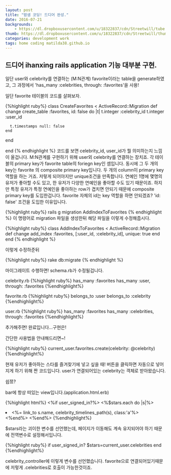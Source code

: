```yaml
---
layout: post
title: "밤샘 코딩! 드디어 완성."
date: 2016-07-21
backgrounds:
    - https://dl.dropboxusercontent.com/u/18322837/cdn/Streetwill/tube.jpg
thumb: https://dl.dropboxusercontent.com/u/18322837/cdn/Streetwill/thumbs/coding.jpg
categories: development work
tags: home coding matilda38.github.io
---
```


## 드디어 ihanxing rails application 기능 대부분 구현.

일단 user와 celebrity를 연결하는 (M:N관계) favorite이라는 table을 generate하였고, 그 과정에서
'has_many :celebrities, through: :favorites'을 사용!

일단 favorite 테이블의 코드를 살펴보자.

{%highlight ruby%}
class CreateFavorites < ActiveRecord::Migration
  def change
    create_table :favorites, id: false do |t|
      t.integer :celebrity_id
      t.integer :user_id

      t.timestamps null: false
    end
  end

end
{% endhighlight %}
코드를 보면 celebrity_id, user_id가 뭘 의미하는지 느낌이 올겁니다. M:N관계를 구현하기 위해 user외 celebrity를 연결하는 장치죠. 각 테이블의 primary key가 favorite table의 foriegn key인 셈입니다. 동시에 그 두 개의 key는 favorite 의 composite primary key입니다. 두 개의 column이 primary key역할을 하는 거죠. 저렇게 되어야지만 unique조건을 만족합니다. 연예인 1명에 몇명의 유저가 좋아할 수도 있고, 한 유저가 다양한 연예인을 좋아할 수도 있기 때문이죠. 하지만 특정 유저가 특정 연예인을 좋아하는 row가 겹치면 안되기 때문에 composite primary key를 도입한겁니다. favorite 자체의 id는 key 역할을 하면 안되겠죠?
'id: false' 조건을 도입한 이유입니다.

{%highlight ruby%}
rails g migration AddIndexToFavorites
{% endhighlight %}
이 명령어로 migration 파일을 생성한뒤 해당 파일을 이렇게 수정해줍시다.

{%highlight ruby%}
class AddIndexToFavorites < ActiveRecord::Migration
    def change
      add_index :favorites, [:user_id, :celebrity_id], unique: true
    end
end
{% endhighlight %}

이렇게 수정하준뒤

{%highlight ruby%}
rake db:migrate
{% endhighlight %}

마이그레이트 수행하면! schema.rb가 수정될겁니다.

celebrity.rb
{%highlight ruby%}
  has_many :favorites
  has_many :user, through: :favorites
{%endhighlight%}

favorite.rb
{%highlight ruby%}
  belongs_to :user
  belongs_to :celebrity
{%endhighlight%}

user.rb
{%highlight ruby%}
  has_many :favorites
  has_many :celebrities, through: :favorites
{%endhighlight%}

추가해주면! 완료입니다...구현은!

간단한 사용법을 안내해드리면~!

{%highlight ruby%}
current_user.favorites.create(celebrity: @celebrity)
{%endhighlight%}

현재 유저가 좋아하는 스타를 즐겨찾기에 넣고 싶을 때! 버튼을 클릭하면 자동으로 넣어지게 하기 위해 짠 코드입니다. user가 연결되어있는 celebrity는 객체로 받아왔습니다.

쉽쬬?

bar에 항상 떠있는 view입니다.(application.html.erb)

{%highlight html%}
    <%if user_signed_in?%>
       <%$stars.each do |s|%>
        <li><%= link_to s.name, celebrity_timelines_path(s), class:'a'%></li>
       <%end%>
    <%end%>
{%endhighlight%}

$stars라는 괴이한 변수를 선언했는데, 페이지가 이동해도 계속 유지되어야 하기 때문에 전역변수로 설정해서입니다.

{%highlight ruby%}
    if user_signed_in?
       $stars=current_user.celebrities
    end
{%endhighlight%}

celebrity_controller에 이렇게 변수를 선언했습니다. favorite으로 연결되어있기때문에 저렇게 .celebrities로 호출이 가능한것이죠.